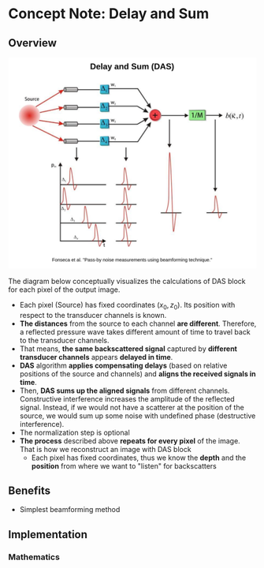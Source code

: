 # Concept Note: Delay and Sum

## Overview
<!-- Provide a brief overview of the concept, highlighting its purpose and significance.-->

<img src='../juypter/images/ex6_beamforming_das.drawio.png' width="700">

The diagram below conceptually visualizes the calculations of DAS block for each pixel of the output image.
- Each pixel (Source) has fixed coordinates $(x_0, z_0)$. Its position with respect to the transducer channels is known.
- **The distances** from the source to each channel **are different**. Therefore, a reflected pressure wave takes different amount of time to travel back to the transducer channels. 
- That means, **the same backscattered signal** captured by **different transducer channels** appears **delayed in time**.
- **DAS** algorithm **applies compensating delays** (based on relative positions of the source and channels) and **aligns the received signals in time**.
- Then, **DAS sums up the aligned signals** from different channels. Constructive interference increases the amplitude of the reflected signal. Instead, if we would not have a scatterer at the position of the source, we would sum up some noise with undefined phase (destructive interference).
- The normalization step is optional
- **The process** described above **repeats for every pixel** of the image. That is how we reconstruct an image with DAS block
    - Each pixel has fixed coordinates, thus we know the **depth** and the **position** from where we want to "listen" for backscatters


## Benefits
<!-- Describe the potential benefits or advantages of implementing the concept.-->

- Simplest beamforming method


## Implementation
<!-- Outline the steps or process required to implement the concept.-->

### Mathematics
